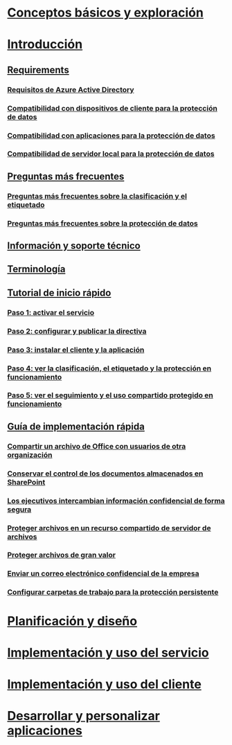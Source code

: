 # [Conceptos básicos y exploración](/information-protection/understand-explore/what-is-information-protection)
# [Introducción](requirements-azure-rms.md)
## [Requirements](requirements.md)
### [Requisitos de Azure Active Directory](requirements-azure-ad.md)
### [Compatibilidad con dispositivos de cliente para la protección de datos](requirements-client-devices.md)
### [Compatibilidad con aplicaciones para la protección de datos](requirements-applications.md)
### [Compatibilidad de servidor local para la protección de datos](requirements-servers.md)
## [Preguntas más frecuentes](faqs.md)
### [Preguntas más frecuentes sobre la clasificación y el etiquetado](faqs-infoprotect.md)
### [Preguntas más frecuentes sobre la protección de datos](faqs-rms.md)
## [Información y soporte técnico](information-support.md)
## [Terminología](terminology.md)
## [Tutorial de inicio rápido](infoprotect-quick-start-tutorial.md)
### [Paso 1: activar el servicio](infoprotect-tutorial-step1.md)
### [Paso 2: configurar y publicar la directiva](infoprotect-tutorial-step2.md)
### [Paso 3: instalar el cliente y la aplicación](infoprotect-tutorial-step3.md)
### [Paso 4: ver la clasificación, el etiquetado y la protección en funcionamiento](infoprotect-tutorial-step4.md)
### [Paso 5: ver el seguimiento y el uso compartido protegido en funcionamiento](infoprotect-tutorial-step5.md)
## [Guía de implementación rápida](rapid-deployment-guide.md)
### [Compartir un archivo de Office con usuarios de otra organización](scenario-share-office-file-externally.md)
### [Conservar el control de los documentos almacenados en SharePoint](scenario-sharepoint.md)
### [Los ejecutivos intercambian información confidencial de forma segura](scenario-executives-email.md)
### [Proteger archivos en un recurso compartido de servidor de archivos](scenario-fci.md)
### [Proteger archivos de gran valor](scenario-secure-most-valuable-files.md)
### [Enviar un correo electrónico confidencial de la empresa](scenario-company-confidential-email.md)
### [Configurar carpetas de trabajo para la protección persistente](scenario-work-folders.md)
# [Planificación y diseño](/information-protection/plan-design/deployment-roadmap)
# [Implementación y uso del servicio](/information-protection/deploy-use/activate-service)
# [Implementación y uso del cliente](/information-protection/rms-client/use-client)
# [Desarrollar y personalizar aplicaciones](/information-protection/develop/developers-guide)



<!--HONumber=Jan17_HO1-->


